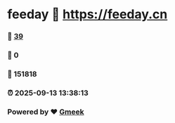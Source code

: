 # feeday :link: https://feeday.cn 
### :page_facing_up: [39](https://feeday.cn/tag.html) 
### :speech_balloon: 0 
### :hibiscus: 151818 
### :alarm_clock: 2025-09-13 13:38:13 
### Powered by :heart: [Gmeek](https://github.com/Meekdai/Gmeek)
